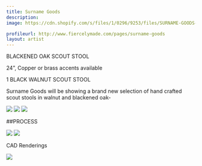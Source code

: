 ```yaml
---
title: Surname Goods
description: 
image: https://cdn.shopify.com/s/files/1/0296/9253/files/SURNAME-GOODS-BLACKENED-OAK-STOOL.jpg?631078632308718381

profileurl: http://www.fiercelymade.com/pages/surname-goods
layout: artist
---
```

BLACKENED OAK SCOUT STOOL

24”, Copper or brass accents available

1[](https://cdn.shopify.com/s/files/1/0296/9253/files/SURNAME-GOODS-NewWalnut-STOOL-FULL.jpg?631078632308718381)
BLACK WALNUT SCOUT STOOL

Surname Goods will be showing a brand new selection of hand crafted scout stools in walnut and blackened oak-

![](https://cdn.shopify.com/s/files/1/0296/9253/files/SURNAME-GOODS-NewWalnut-STOOL-3.jpg?14598230006585105799)
![](https://cdn.shopify.com/s/files/1/0296/9253/files/SURNAME-GOODS-NewWalnut-STOOL.jpg?1491265492255751212)
![](https://cdn.shopify.com/s/files/1/0296/9253/files/SURNAME-GOODS-NewWalnut-STOOL-2.jpg?1491265492255751212)

##PROCESS

![](https://cdn.shopify.com/s/files/1/0296/9253/files/SURNAME-GOODS-MACHINERY.jpg?13511963294580445596)
![](https://cdn.shopify.com/s/files/1/0296/9253/files/SURNAME-GOODS-STOOL-CUT.jpg?13511963294580445596)

CAD Renderings

![](https://cdn.shopify.com/s/files/1/0296/9253/files/SURNAME-GOODS-SCOUT-STOOL-PLAN-INV.jpg?13511963294580445596)
